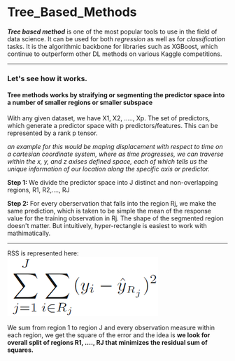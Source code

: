 # Tree_Based_Methods

*__Tree based method__* is one of the most popular tools to use in the field of data science. It can be used for both *regression* as well as for *classification* tasks. It is the algorithmic backbone for libraries such as XGBoost, which continue to outperform other DL methods on various Kaggle competitions.

---

### Let's see how it works.

#### Tree methods works by straifying or segmenting the predictor space into a number of smaller regions or smaller subspace

With any given dataset, we have X1, X2, ....., Xp. The set of predictors, which generate a predictor space with p predictors/features. This can be represented by a rank p tensor. 

*an example for this would be maping displacement with respect to time on a cartesian coordinate system, where as time progresses, we can traverse within the x, y, and z axises defined space, each of which tells us the unique information of our location along the specific axis or predictor.*

__Step 1:__ We divide the predictor space into J distinct and non-overlapping regions, R1, R2,...., RJ

__Step 2:__ For every oberservation that falls into the region Rj, we make the same prediction, which is taken to be simple the mean of the response value for the training observation in Rj. The shape of the segmented region doesn't matter. But intuitively, hyper-rectangle is easiest to work with mathimatically.

---

RSS is represented here:
![Image of Tree_Formulae](Tree_Formulae.PNG)     

We sum from region 1 to region J and every observation measure within each region, we get the square of the error and the idea is __we look for overall split of regions R1, ...., RJ that minimizes the residual sum of squares.__
